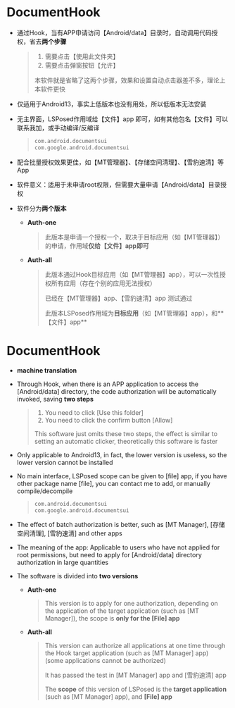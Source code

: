 # DocumentHook

- 通过Hook，当有APP申请访问【Android/data】目录时，自动调用代码授权，省去**两个步骤**

  >1. 需要点击【使用此文件夹】
  >2. 需要点击弹窗按钮【允许】
  >
  >本软件就是省略了这两个步骤，效果和设置自动点击器差不多，理论上本软件更快

- 仅适用于Android13，事实上低版本也没有用处，所以低版本无法安装

- 无主界面，LSPosed作用域给【文件】app 即可，如有其他包名【文件】可以联系我加，或手动编译/反编译

  > ```xml
  > com.android.documentsui
  > com.google.android.documentsui
  > ```

- 配合批量授权效果更佳，如【MT管理器】、【存储空间清理】、【雪豹速清】等App

- 软件意义：适用于未申请root权限，但需要大量申请【Android/data】目录授权

- 软件分为**两个版本**

  - **Auth-one**
  
    > 此版本是申请一个授权一个，取决于目标应用（如【MT管理器】）的申请，作用域**仅给【文件】app即可**
  
  - **Auth-all**
  
    > 此版本通过Hook目标应用（如【MT管理器】app），可以一次性授权所有应用（存在个别的应用无法授权）
    >
    > 已经在【MT管理器】app、【雪豹速清】app 测试通过 
    >
    > 此版本LSPosed作用域为**目标应用**（如【MT管理器】app），和**【文件】app**

# DocumentHook

- **machine translation**

- Through Hook, when there is an APP application to access the [Android/data] directory, the code authorization will be automatically invoked, saving **two steps**

  >1. You need to click [Use this folder]
  >2. You need to click the confirm button [Allow]
  >
  > This software just omits these two steps, the effect is similar to setting an automatic clicker, theoretically this software is faster

- Only applicable to Android13, in fact, the lower version is useless, so the lower version cannot be installed

- No main interface, LSPosed scope can be given to [file] app, if you have other package name [file], you can contact me to add, or manually compile/decompile

  > ```xml
   > com.android.documentsui
   > com.google.android.documentsui
   > ```

- The effect of batch authorization is better, such as [MT Manager], [存储空间清理], [雪豹速清] and other apps

- The meaning of the app: Applicable to users who have not applied for root permissions, but need to apply for [Android/data] directory authorization in large quantities

- The software is divided into **two versions**

   - **Auth-one**
    
     > This version is to apply for one authorization, depending on the application of the target application (such as [MT Manager]), the scope is **only for the [File] app**
    
   - **Auth-all**
    
     > This version can authorize all applications at one time through the Hook target application (such as [MT Manager] app) (some applications cannot be authorized)
     >
     > It has passed the test in [MT Manager] app and [雪豹速清] app
     >
     > The **scope** of this version of LSPosed is the **target application** (such as [MT Manager] app), and **[File] app**

